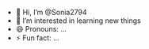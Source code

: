 - 👋 Hi, I’m @Sonia2794
- 👀 I’m interested in learning new things
- 😄 Pronouns: ...
- ⚡ Fun fact: ...

<!---
Sonia2794/Sonia2794 is a ✨ special ✨ repository because its `README.md` (this file) appears on your GitHub profile.
You can click the Preview link to take a look at your changes.
--->
